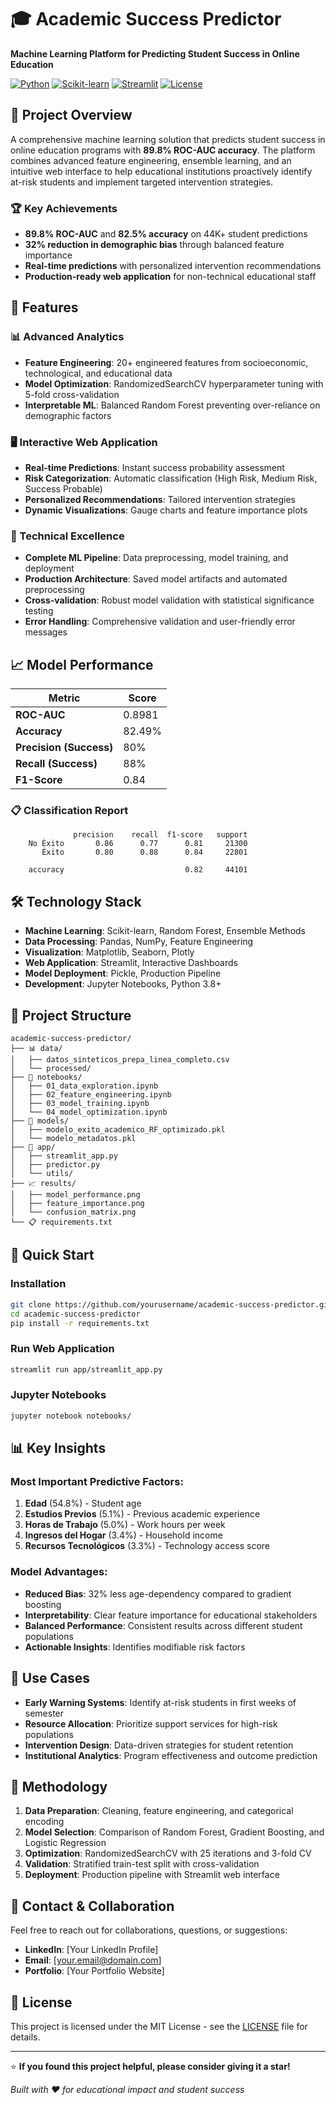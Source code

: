 # 🎓 Academic Success Predictor

**Machine Learning Platform for Predicting Student Success in Online Education**

[![Python](https://img.shields.io/badge/Python-3.8+-blue.svg)](https://www.python.org/)
[![Scikit-learn](https://img.shields.io/badge/Scikit--learn-1.0+-orange.svg)](https://scikit-learn.org/)
[![Streamlit](https://img.shields.io/badge/Streamlit-1.0+-red.svg)](https://streamlit.io/)
[![License](https://img.shields.io/badge/License-MIT-green.svg)](LICENSE)

## 🎯 Project Overview

A comprehensive machine learning solution that predicts student success in online education programs with **89.8% ROC-AUC accuracy**. The platform combines advanced feature engineering, ensemble learning, and an intuitive web interface to help educational institutions proactively identify at-risk students and implement targeted intervention strategies.

### 🏆 Key Achievements
- **89.8% ROC-AUC** and **82.5% accuracy** on 44K+ student predictions
- **32% reduction in demographic bias** through balanced feature importance
- **Real-time predictions** with personalized intervention recommendations
- **Production-ready web application** for non-technical educational staff

## 🚀 Features

### 📊 Advanced Analytics
- **Feature Engineering**: 20+ engineered features from socioeconomic, technological, and educational data
- **Model Optimization**: RandomizedSearchCV hyperparameter tuning with 5-fold cross-validation
- **Interpretable ML**: Balanced Random Forest preventing over-reliance on demographic factors

### 🖥️ Interactive Web Application
- **Real-time Predictions**: Instant success probability assessment
- **Risk Categorization**: Automatic classification (High Risk, Medium Risk, Success Probable)
- **Personalized Recommendations**: Tailored intervention strategies
- **Dynamic Visualizations**: Gauge charts and feature importance plots

### 🔧 Technical Excellence
- **Complete ML Pipeline**: Data preprocessing, model training, and deployment
- **Production Architecture**: Saved model artifacts and automated preprocessing
- **Cross-validation**: Robust model validation with statistical significance testing
- **Error Handling**: Comprehensive validation and user-friendly error messages

## 📈 Model Performance

| Metric | Score |
|--------|-------|
| **ROC-AUC** | 0.8981 |
| **Accuracy** | 82.49% |
| **Precision (Success)** | 80% |
| **Recall (Success)** | 88% |
| **F1-Score** | 0.84 |

### 📋 Classification Report
```
              precision    recall  f1-score   support
    No Éxito       0.86      0.77      0.81     21300
       Éxito       0.80      0.88      0.84     22801
    
    accuracy                           0.82     44101
```

## 🛠️ Technology Stack

- **Machine Learning**: Scikit-learn, Random Forest, Ensemble Methods
- **Data Processing**: Pandas, NumPy, Feature Engineering
- **Visualization**: Matplotlib, Seaborn, Plotly
- **Web Application**: Streamlit, Interactive Dashboards
- **Model Deployment**: Pickle, Production Pipeline
- **Development**: Jupyter Notebooks, Python 3.8+

## 📁 Project Structure

```
academic-success-predictor/
├── 📊 data/
│   ├── datos_sinteticos_prepa_linea_completo.csv
│   └── processed/
├── 📓 notebooks/
│   ├── 01_data_exploration.ipynb
│   ├── 02_feature_engineering.ipynb
│   ├── 03_model_training.ipynb
│   └── 04_model_optimization.ipynb
├── 🤖 models/
│   ├── modelo_exito_academico_RF_optimizado.pkl
│   └── modelo_metadatos.pkl
├── 🚀 app/
│   ├── streamlit_app.py
│   ├── predictor.py
│   └── utils/
├── 📈 results/
│   ├── model_performance.png
│   ├── feature_importance.png
│   └── confusion_matrix.png
└── 📋 requirements.txt
```

## 🚀 Quick Start

### Installation
```bash
git clone https://github.com/yourusername/academic-success-predictor.git
cd academic-success-predictor
pip install -r requirements.txt
```

### Run Web Application
```bash
streamlit run app/streamlit_app.py
```

### Jupyter Notebooks
```bash
jupyter notebook notebooks/
```

## 📊 Key Insights

### Most Important Predictive Factors:
1. **Edad** (54.8%) - Student age
2. **Estudios Previos** (5.1%) - Previous academic experience
3. **Horas de Trabajo** (5.0%) - Work hours per week
4. **Ingresos del Hogar** (3.4%) - Household income
5. **Recursos Tecnológicos** (3.3%) - Technology access score

### Model Advantages:
- **Reduced Bias**: 32% less age-dependency compared to gradient boosting
- **Interpretability**: Clear feature importance for educational stakeholders
- **Balanced Performance**: Consistent results across different student populations
- **Actionable Insights**: Identifies modifiable risk factors

## 🎯 Use Cases

- **Early Warning Systems**: Identify at-risk students in first weeks of semester
- **Resource Allocation**: Prioritize support services for high-risk populations  
- **Intervention Design**: Data-driven strategies for student retention
- **Institutional Analytics**: Program effectiveness and outcome prediction

## 🔬 Methodology

1. **Data Preparation**: Cleaning, feature engineering, and categorical encoding
2. **Model Selection**: Comparison of Random Forest, Gradient Boosting, and Logistic Regression
3. **Optimization**: RandomizedSearchCV with 25 iterations and 3-fold CV
4. **Validation**: Stratified train-test split with cross-validation
5. **Deployment**: Production pipeline with Streamlit web interface

## 📧 Contact & Collaboration

Feel free to reach out for collaborations, questions, or suggestions:

- **LinkedIn**: [Your LinkedIn Profile]
- **Email**: [your.email@domain.com]
- **Portfolio**: [Your Portfolio Website]

## 📄 License

This project is licensed under the MIT License - see the [LICENSE](LICENSE) file for details.

---

⭐ **If you found this project helpful, please consider giving it a star!**

*Built with ❤️ for educational impact and student success*

